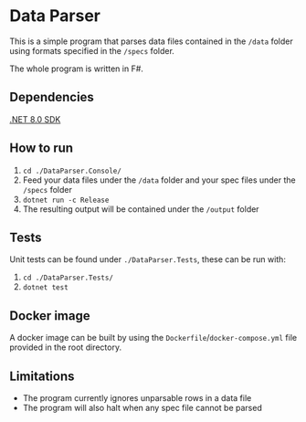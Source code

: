 # Data Parser

This is a simple program that parses data files contained in the `/data` folder using formats specified in the `/specs` folder.

The whole program is written in F#.

## Dependencies

[.NET 8.0 SDK](https://dotnet.microsoft.com/en-us/download/visual-studio-sdks)

## How to run

1. `cd ./DataParser.Console/`
2. Feed your data files under the `/data` folder and your spec files under the `/specs` folder
3. `dotnet run -c Release`
4. The resulting output will be contained under the `/output` folder

## Tests

Unit tests can be found under `./DataParser.Tests`, these can be run with:

1. `cd ./DataParser.Tests/`
2. `dotnet test`

## Docker image

A docker image can be built by using the `Dockerfile`/`docker-compose.yml` file provided in the root directory.

## Limitations

- The program currently ignores unparsable rows in a data file
- The program will also halt when any spec file cannot be parsed
